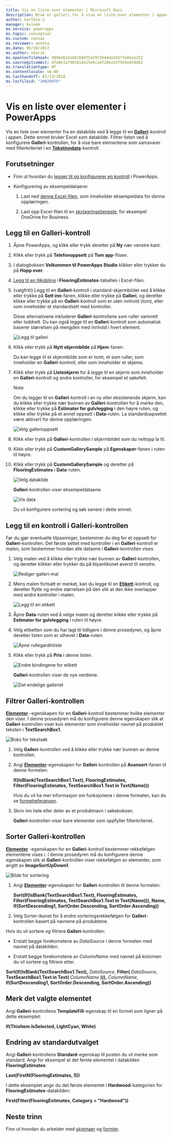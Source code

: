```yaml
---
title: Vis en liste over elementer | Microsoft Docs
description: Bruk et galleri for å vise en liste over elementer i appen, og filtrer listen ved å angi et vilkår.
author: karthik-1
manager: kvivek
ms.service: powerapps
ms.topic: conceptual
ms.custom: canvas
ms.reviewer: anneta
ms.date: 09/28/2017
ms.author: sharik
ms.openlocfilehash: 4806d65416816897542973644da592f7e6b2e252
ms.sourcegitcommit: dfa0e1a7981814e15e6ca4720e2a5f930e859db1
ms.translationtype: HT
ms.contentlocale: nb-NO
ms.lasthandoff: 07/13/2018
ms.locfileid: "39020979"
---
```

# <a name="show-a-list-of-items-in-powerapps"></a>Vis en liste over elementer i PowerApps
Vis en liste over elementer fra en datakilde ved å legge til en **[Galleri](controls/control-gallery.md)**-kontroll i appen. Dette emnet bruker Excel som datakilde. Filtrer listen ved å konfigurere **Galleri**-kontrollen, for å vise bare elementene som samsvarer med filterkriteriet i en **[Tekstinndata](controls/control-text-input.md)**-kontroll.

## <a name="prerequisites"></a>Forutsetninger
* Finn ut hvordan du [legger til og konfigurerer en kontroll](add-configure-controls.md) i PowerApps.

* Konfigurering av eksempeldataene:
    1. Last ned [denne Excel-filen](https://az787822.vo.msecnd.net/documentation/get-started-from-data/FlooringEstimates.xlsx), som inneholder eksempeldata for denne opplæringen.

    2. Last opp Excel-filen til en [skylagringstjeneste](connections/cloud-storage-blob-connections.md), for eksempel OneDrive for Business.

## <a name="add-a-gallery-control"></a>Legg til en Galleri-kontroll
1. Åpne PowerApps, og klikk eller trykk deretter på **Ny** nær venstre kant.

2. Klikk eller trykk på **Telefonoppsett** på **Tom app**-flisen.

3. I dialogboksen **Velkommen til PowerApps Studio** klikker eller trykker du på **Hopp over**.

4. [Legg til en tilkobling](add-data-connection.md) i **FlooringEstimates**-tabellen i Excel-filen.

5. (valgfritt) Legg til en **Galleri**-kontroll i standard-skjermbildet ved å klikke eller trykke på **Sett inn**-fanen, klikke eller trykke på **Galleri**, og deretter klikke eller trykke på en **Galleri**-kontroll som er uten innhold (tom), eller som inneholder et standardsett med kontroller.

    Disse alternativene inkluderer **Galleri**-kontrollene som ruller vannrett eller loddrett. Du kan også legge til en **Galleri**-kontroll som automatisk baserer størrelsen på mengden med innhold i hvert element.

    ![Legg til galleri](./media/add-gallery/gallery-dropdown.png)

6. Klikk eller trykk på **Nytt skjermbilde** på **Hjem**-fanen.

    Du kan legge til et skjermbilde som er tomt, et som ruller, som inneholder en **Galleri**-kontroll, eller som inneholder et skjema.

7. Klikk eller trykk på **Listeskjerm** for å legge til en skjerm som inneholder en **Galleri**-kontroll og andre kontroller, for eksempel et søkefelt.

    > [!NOTE]
   > Om du legger til en **Galleri**-kontroll i en ny eller eksisterende skjerm, kan du klikke eller trykke nær bunnen av **Galleri**-kontrollen for å merke den, klikke eller trykke på **Estimater for gulvlegging** i den høyre ruten, og klikke eller trykke på et annet oppsett i **Data**-ruten. La standardoppsettet være aktivert for denne opplæringen.

    ![Velg gallerioppsett](./media/add-gallery/select-layout.png)

8. Klikk eller trykk på **Galleri**-kontrollen i skjermbildet som du nettopp la til.

9. Klikk eller trykk på **CustomGallerySample** på **Egenskaper**-fanen i ruten til høyre.

10. Klikk eller trykk på **CustomGallerySample** og deretter på **FlooringEstimates** i **Data**-ruten.

    ![Velg datakilde](./media/add-gallery/choose-data.png)

    **Galleri**-kontrollen viser eksempeldataene.

    ![Vis data](./media/add-gallery/show-data-default.png)

    Du vil konfigurere sortering og søk senere i dette emnet.

## <a name="add-a-control-to-the-gallery-control"></a>Legg til en kontroll i Galleri-kontrollen
Før du gjør eventuelle tilpasninger, bestemmer du deg for et oppsett for **Galleri**-kontrollen. Det første settet med kontroller i en **Galleri**-kontroll er malen, som bestemmer hvordan alle dataene i **Galleri**-kontrollen vises.

1. Velg malen ved å klikke eller trykke nær bunnen av **Galleri**-kontrollen, og deretter klikker eller trykker du på blyantikonet øverst til venstre.

    ![Rediger galleri-mal](./media/add-gallery/edit-item.png)

2. Mens malen fortsatt er merket, kan du legge til en **[Etikett](controls/control-text-box.md)**-kontroll, og deretter flytte og endre størrelsen på den slik at den ikke overlapper med andre kontroller i malen.

    ![Legg til en etikett](./media/add-gallery/add-text-box.png)
3. Åpne **Data**-ruten ved å velge malen og deretter klikke eller trykke på **Estimater for gulvlegging** i ruten til høyre.

4. Velg etiketten som du har lagt til tidligere i denne prosedyren, og åpne deretter listen som er uthevet i **Data**-ruten.

    ![Åpne rullegardinliste](./media/add-gallery/open-dropdown.png)

5. Klikk eller trykk på **Pris** i denne listen.

    ![Endre bindingene for etikett](./media/add-gallery/change-binding.png)

    **Galleri**-kontrollen viser de nye verdiene.

    ![Det endelige galleriet](./media/add-gallery/final-gallery.png)

## <a name="filter-the-gallery-control"></a>Filtrer Galleri-kontrollen
**[Elementer](controls/properties-core.md)** -egenskapen for en **Galleri**-kontroll bestemmer hvilke elementer den viser. I denne prosedyren må du konfigurere denne egenskapen slik at **Galleri**-kontrollen viser kun elementer som inneholder navnet på produktet teksten i **TextSearchBox1**.

![Boks for tekstsøk](./media/add-gallery/text-search-box.png)

1. Velg **Galleri**-kontrollen ved å klikke eller trykke nær bunnen av denne kontrollen.

2. Angi **[Elementer](controls/properties-core.md)**-egenskapen for **Galleri**-kontrollen på **Avansert**-fanen til denne formelen:

    **If(IsBlank(TextSearchBox1.Text), FlooringEstimates, Filter(FlooringEstimates, TextSearchBox1.Text in Text(Name)))**

    Hvis du vil ha mer informasjon om funksjonene i denne formelen, kan du se [formelreferansen](formula-reference.md).

3. Skriv inn hele eller deler av et produktnavn i søkeboksen.

    **Galleri**-kontrollen viser bare elementer som oppfyller filterkriteriet.

## <a name="sort-the-gallery-control"></a>Sorter Galleri-kontrollen
**[Elementer](controls/properties-core.md)** -egenskapen for en **Galleri**-kontroll bestemmer rekkefølgen elementene vises i. I denne prosedyren må du konfigurere denne egenskapen slik at **Galleri**-kontrollen viser rekkefølgen av elementer, som angitt av **ImageSortUpDown1**.

![Bilde for sortering](./media/add-gallery/image-sorting.png)

1. Angi **[Elementer](controls/properties-core.md)**-egenskapen for **Galleri**-kontrollen til denne formelen:

    **Sort(If(IsBlank(TextSearchBox1.Text), FlooringEstimates, Filter(FlooringEstimates, TextSearchBox1.Text in Text(Name))), Name, If(SortDescending1, SortOrder.Descending, SortOrder.Ascending))**

2. Velg Sorter-ikonet for å endre sorteringsrekkefølgen for **Galleri**-kontrollen basert på navnene på produktene.

Hvis du vil sortere *og* filtrere **Galleri**-kontrollen:

* Erstatt begge forekomstene av *DataSource* i denne formelen med navnet på datakilden.

* Erstatt begge forekomstene av *ColumnName* med navnet på kolonnen du vil sortere og filtrere etter.

**Sort(If(IsBlank(TextSearchBox1.Text),** *DataSource*, **Filter(** *DataSource*, **TextSearchBox1.Text in Text(** *ColumnName* **))),** *ColumnName*, **If(SortDescending1, SortOrder.Descending, SortOrder.Ascending))**

## <a name="highlight-the-selected-item"></a>Merk det valgte elementet
Angi **Galleri**-kontrollens **TemplateFill**-egenskap til en formel som ligner på dette eksemplet:

**If(ThisItem.IsSelected, LightCyan, White)**

## <a name="change-the-default-selection"></a>Endring av standardutvalget
Angi **Galleri**-kontrollens **Standard**-egenskap til posten du vil merke som standard. Angi for eksempel at det femte elementet i datakilden **FlooringEstimates**:

**Last(FirstN(FlooringEstimates, 5))**

I dette eksemplet angir du det første elementet i **Hardwood**-kategorien for **FlooringEstimates**-datakilden:

**First(Filter(FlooringEstimates, Category = "Hardwood"))**

## <a name="next-steps"></a>Neste trinn
Finn ut hvordan du arbeider med [skjemaer](working-with-forms.md) og [formler](working-with-formulas.md).
